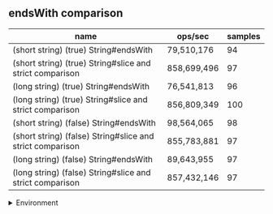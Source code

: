 ## endsWith comparison

|name|ops/sec|samples|
|-|-|-|
|(short string) (true) String#endsWith|79,510,176|94|
|(short string) (true) String#slice and strict comparison|858,699,496|97|
|(long string) (true) String#endsWith|76,541,813|96|
|(long string) (true) String#slice and strict comparison|856,809,349|100|
|(short string) (false) String#endsWith|98,564,065|98|
|(short string) (false) String#slice and strict comparison|855,783,881|97|
|(long string) (false) String#endsWith|89,643,955|97|
|(long string) (false) String#slice and strict comparison|857,432,146|97|


<details>
<summary>Environment</summary>

* __Machine:__ linux x64 | 4 vCPUs | 15.6GB Mem
* __Run:__ Tue Apr 23 2024 17:16:03 GMT+0000 (Coordinated Universal Time)
</details>

<!--
{"environment":{"platform":"linux","arch":"x64","cpus":4,"totalMemory":15.606494903564453},"benchmarks":[{"name":"(short string) (true) String#endsWith","opsSec":79510176.40345785,"samples":4},{"name":"(short string) (true) String#slice and strict comparison","opsSec":858699496.2970402,"samples":8},{"name":"(long string) (true) String#endsWith","opsSec":76541813.07673933,"samples":5},{"name":"(long string) (true) String#slice and strict comparison","opsSec":856809349.3634024,"samples":6},{"name":"(short string) (false) String#endsWith","opsSec":98564065.12754272,"samples":6},{"name":"(short string) (false) String#slice and strict comparison","opsSec":855783881.3890562,"samples":6},{"name":"(long string) (false) String#endsWith","opsSec":89643955.11490618,"samples":5},{"name":"(long string) (false) String#slice and strict comparison","opsSec":857432145.9887311,"samples":6}]}-->
